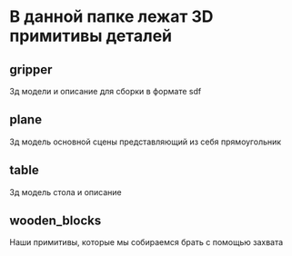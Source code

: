 # В данной папке лежат 3D примитивы деталей

## gripper

 3д модели и описание для сборки в формате sdf

 ## plane

 3д модель основной сцены представляющий из себя прямоугольник

 ## table 

 3д модель стола и описание

 ## wooden_blocks

 Наши примитивы, которые мы собираемся брать с помощью захвата